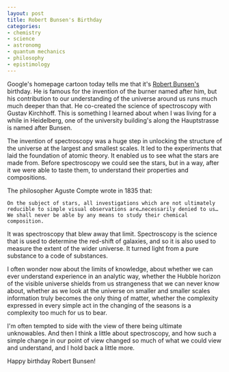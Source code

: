 ```yaml
---
layout: post
title: Robert Bunsen's Birthday
categories:
- chemistry
- science
- astronomg
- quantum mechanics
- philosophy
- epistimology
---
```


Google's homepage cartoon today tells me that it's [Robert Bunsen's][rb] birthday. He is famous for the invention of the burner named after him, but his contribution to our
understanding of the universe around us runs much much deeper than that. He co-created the science of spectroscopy with Gustav Kirchhoff. This is something I learned about
when I was living for a while in Heidelberg, one of the university building's along the Hauptstrasse is named after Bunsen.

The invention of spectroscopy was a huge step in unlocking the structure of the universe at the largest and smallest scales. It led to the experiments that laid the foundation
of atomic theory. It enabled us to see what the stars are made from. Before spectroscopy we could see the stars, but in a way, after it we were able to taste them, to understand 
their properties and compositions.

The philosopher Aguste Compte wrote in 1835 that:

`On the subject of stars, all investigations which are not ultimately reducible to simple visual observations are…necessarily denied to us… We shall never be able by any means to study their chemical composition.`

It was spectroscopy that blew away that limit. Spectroscopy is the science that is used to determine the red-shift of galaxies, and so it is also used to measure the extent of the wider universe. It turned light from a pure substance to a code of substances. 

I often wonder now about the limits of knowledge, about whether we can ever understand experience in an analytic way, whether the Hubble horizon of the visible universe shields from us strangeness that we can never know about, whether as we look at the universe on smaller and smaller scales information truly becomes the only thing of matter, whether the complexity expressed in every simple act in the changing of the seasons is a complexity too much for us to bear.

I'm often tempted to side with the view of there being ultimate unknowables. And then I think a little about spectroscopy, and how such a simple change in our point of view changed so much of what we could view and understand, and I hold back a little more. 

Happy birthday Robert Bunsen!

[rb]: http://en.wikipedia.org/wiki/Robert_Bunsen
